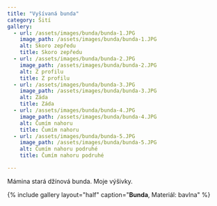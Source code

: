 ```yaml
---
title: "Vyšívaná bunda"
category: Šití
gallery:
  - url: /assets/images/bunda/bunda-1.JPG
    image_path: /assets/images/bunda/bunda-1.JPG
    alt: Skoro zepředu
    title: Skoro zepředu
  - url: /assets/images/bunda/bunda-2.JPG
    image_path: /assets/images/bunda/bunda-2.JPG
    alt: Z profilu
    title: Z profilu
  - url: /assets/images/bunda/bunda-3.JPG
    image_path: /assets/images/bunda/bunda-3.JPG
    alt: Záda
    title: Záda
  - url: /assets/images/bunda/bunda-4.JPG
    image_path: /assets/images/bunda/bunda-4.JPG
    alt: Čumím nahoru
    title: Čumím nahoru
  - url: /assets/images/bunda/bunda-5.JPG
    image_path: /assets/images/bunda/bunda-5.JPG
    alt: Čumím nahoru podruhé
    title: Čumím nahoru podruhé

---
```


Mámina stará džínová bunda. Moje výšivky.

{% include gallery
    layout="half"
    caption="**Bunda**, Materiál: bavlna"
%}



